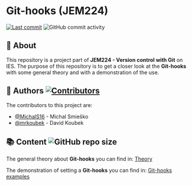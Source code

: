 # Git-hooks (JEM224)

[![Last commit](https://img.shields.io/github/last-commit/MichalS16/Git-hooks)](https://github.com/MichalS16/Git-hooks/graphs/commit-activity)
![GitHub commit activity](https://img.shields.io/github/commit-activity/y/MichalS16/Git-hooks)

## 🔎 About

This repository is a project part of **JEM224 - Version control with Git** on IES. The purpose of this repository is to get a closer look at the **Git-hooks** with some general theory and with a demonstration of the use.

## 👥 Authors [![Contributors](https://img.shields.io/github/contributors/MichalS16/Git-hooks)](https://github.com/MichalS16/Git-hooks/graphs/contributors)

The contributors to this project are:

- [@MichalS16](https://github.com/MichalS16) - Michal Smieško
- [@mrkoubek](https://github.com/mrkoubek) - David Koubek

## :books: Content ![GitHub repo size](https://img.shields.io/github/repo-size/MichalS16/Git-hooks)

The general theory about **Git-hooks** you can find in:
[Theory](https://github.com/MichalS16/Git-hooks/blob/main/theory.md)

The demonstration of setting a **Git-hooks** you can find in:
[Git-hooks examples](https://github.com/MichalS16/Git-hooks/blob/main/example.ipynb)
